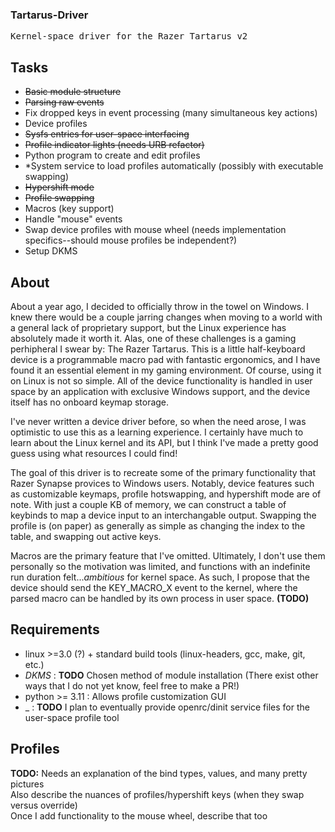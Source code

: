 ### Tartarus-Driver
<pre>Kernel-space driver for the Razer Tartarus v2</pre>

## Tasks
- ~~Basic module structure~~
- ~~Parsing raw events~~
 - Fix dropped keys in event processing (many simultaneous key actions)
- Device profiles
 - ~~Sysfs entries for user-space interfacing~~
 - ~~Profile indicator lights (needs URB refactor)~~
 - Python program to create and edit profiles
 - *System service to load profiles automatically (possibly with executable swapping)
- ~~Hypershift mode~~
- ~~Profile swapping~~
- Macros (key support)
- Handle "mouse" events
 - Swap device profiles with mouse wheel (needs implementation specifics--should mouse profiles be independent?)
- Setup DKMS

## About
About a year ago, I decided to officially throw in the towel on Windows. I knew there would be a couple jarring changes when moving to a world with a general lack of proprietary support, but the Linux experience has absolutely made it worth it. Alas, one of these challenges is a gaming perhipheral I swear by: The Razer Tartarus. This is a little half-keyboard device is a programmable macro pad with fantastic ergonomics, and I have found it an essential element in my gaming environment. Of course, using it on Linux is not so simple. All of the device functionality is handled in user space by an application with exclusive Windows support, and the device itself has no onboard keymap storage.  

I've never written a device driver before, so when the need arose, I was optimistic to use this as a learning experience. I certainly have much to learn about the Linux kernel and its API, but I think I've made a pretty good guess using what resources I could find!  

The goal of this driver is to recreate some of the primary functionality that Razer Synapse provices to Windows users. Notably, device features such as customizable keymaps, profile hotswapping, and hypershift mode are of note. With just a couple KB of memory, we can construct a table of keybinds to map a device input to an interchangable output. Swapping the profile is (on paper) as generally as simple as changing the index to the table, and swapping out active keys.  

Macros are the primary feature that I've omitted. Ultimately, I don't use them personally so the motivation was limited, and functions with an indefinite run duration felt..._ambitious_ for kernel space. As such, I propose that the device should send the KEY_MACRO_X event to the kernel, where the parsed macro can be handled by its own process in user space. **(TODO)**  

## Requirements
- linux >=3.0 (?) + standard build tools (linux-headers, gcc, make, git, etc.)
- _DKMS_ : **TODO** Chosen method of module installation (There exist other ways that I do not yet know, feel free to make a PR!)
- python >= 3.11 : Allows profile customization GUI
- _<service system> : **TODO** I plan to eventually provide openrc/dinit service files for the user-space profile tool

## Profiles
**TODO:** Needs an explanation of the bind types, values, and many pretty pictures  
Also describe the nuances of profiles/hypershift keys (when they swap versus override)  
Once I add functionality to the mouse wheel, describe that too  
